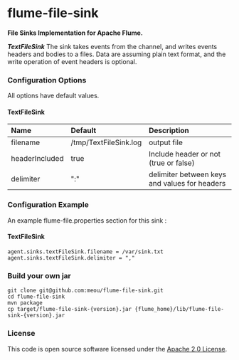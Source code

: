 # flume-file-sink

**File Sinks Implementation for Apache Flume.**

***TextFileSink***
The sink takes events from the channel, and writes events headers and bodies to a files.
Data are assuming plain text format, and the write operation of event headers is optional.

### Configuration Options

All options have default values.

#### TextFileSink
 Name                    | Default               | Description
:------------------------|:----------------------|:-----------------
filename                 | /tmp/TextFileSink.log | output file
headerIncluded           | true                  | Include header or not (true or false)
delimiter                | ":"                   | delimiter between keys and values for headers

### Configuration Example
An example flume-file.properties section for this sink :

#### TextFileSink
```
agent.sinks.textFileSink.filename = /var/sink.txt
agent.sinks.textFileSink.delimiter = ","
```

### Build your own jar
```
git clone git@github.com:meou/flume-file-sink.git
cd flume-file-sink
mvn package
cp target/flume-file-sink-{version}.jar {flume_home}/lib/flume-file-sink-{version}.jar
```

### License

This code is open source software licensed under the [Apache 2.0 License]("http://www.apache.org/licenses/LICENSE-2.0.html").
